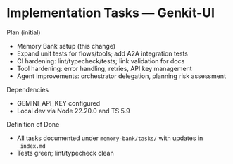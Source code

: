 # Implementation Tasks — Genkit-UI

Plan (initial)

- Memory Bank setup (this change)
- Expand unit tests for flows/tools; add A2A integration tests
- CI hardening: lint/typecheck/tests; link validation for docs
- Tool hardening: error handling, retries, API key management
- Agent improvements: orchestrator delegation, planning risk assessment

Dependencies

- GEMINI_API_KEY configured
- Local dev via Node 22.20.0 and TS 5.9

Definition of Done

- All tasks documented under `memory-bank/tasks/` with updates in `_index.md`
- Tests green; lint/typecheck clean
